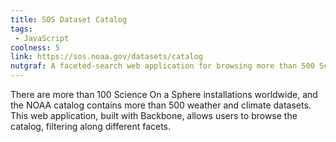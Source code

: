 ```yaml
---
title: SOS Dataset Catalog
tags:
 - JavaScript
coolness: 5
link: https://sos.noaa.gov/datasets/catalog
nutgraf: A faceted-search web application for browsing more than 500 Science On a Sphere datasets currated by NOAA.
---
```


There are more than 100 Science On a Sphere installations worldwide, and the NOAA catalog contains more than 500 weather and climate datasets. This web application, built with Backbone, allows users to browse the catalog, filtering along different facets.